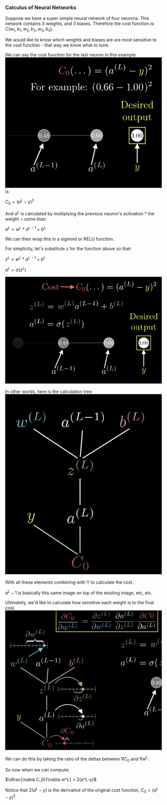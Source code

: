 ### Calculus of Neural Networks

Suppose we have a super simple neural network of four neurons. This network contains 3 weights, and 3 biases. Therefore the cost function is:
$C(w_1,b_1,w_2,b_2,w_3,b_3)$.

We would like to know which weights and biases are are most sensitive to the cost function - that way we know what to tune. 

We can say the cost function for the last neuron in this example
![image](../Images/36.png) is:

$C_0 = (a^L - y)^2$

And $a^L$ is calculated by multiplying the previous neuron's activation * the weight + some bias:

$a^L = w^L * a^{L-1} + b^L$

We can then wrap this in a sigmoid or RELU function. 

For simplicity, let's substitute $z$ for the function above so that:

$z^L = w^L * a^{L-1} + b^L$

$a^L = \sigma(z^L)$

![image](../Images/37.png)

In other words, here is the calculation tree:
![image](../Images/38.png)

With all these elements combining with Y to calculate the cost. 

$a^L-1$ is basically this same image on top of the existing image, etc, etc. 

Ultimately, we'd like to calculate how sensitive each weight is to the final cost.
![image](../Images/39.png)

We can do this by taking the ratio of the deltas between $\nabla C_0$ and $\nabla w^L$.

So now when we can compute: 

$\dfrac{\nabla C_0}{\nabla w^L} = 2(a^L-y)$

Notice that $2(a^L-y)$ is the derivative of the original cost function, $C_0 = (a^L - y)^2$.